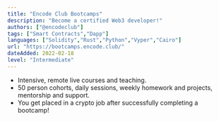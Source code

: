 ```yaml
---
title: "Encode Club Bootcamps"
description: "Become a certified Web3 developer!"
authors: ["@encodeclub"]
tags: ["Smart Contracts","Dapp"]
languages: ["Solidity","Rust","Python","Vyper","Cairo"]
url: "https://bootcamps.encode.club/"
dateAdded: 2022-02-18
level: "Intermediate"
---
```


- Intensive, remote live courses and teaching.
- 50 person cohorts, daily sessions, weekly homework and projects, mentorship and support.
- You get placed in a crypto job after successfully completing a bootcamp!
